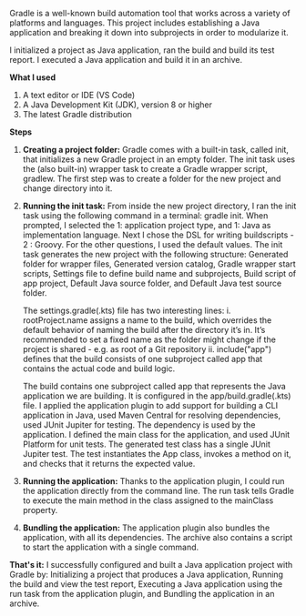 Gradle is a well-known build automation tool that works across a variety of platforms and languages. 
This project includes establishing a Java application and breaking it down into subprojects in order to modularize it.

I initialized a project as Java application, ran the build and build its test report. I executed a Java application and build it in an archive.

**What I used**
1. A text editor or IDE (VS Code)
2. A Java Development Kit (JDK), version 8 or higher
3. The latest Gradle distribution

**Steps**
1. **Creating a project folder:** Gradle comes with a built-in task, called init, that initializes a new Gradle project in an empty folder. The init task uses the (also built-in) wrapper task to create a Gradle wrapper script, gradlew.
   The first step was to create a folder for the new project and change directory into it.

2. **Running the init task:** From inside the new project directory, I ran the init task using the following command in a terminal: gradle init.
   When prompted, I selected the 1: application project type, and 1: Java as implementation language.
   Next I chose the DSL for writing buildscripts - 2 : Groovy. For the other questions, I used the default values.
   The init task generates the new project with the following structure: Generated folder for wrapper files, Generated version catalog, Gradle wrapper start scripts, Settings file to define build name and subprojects,
   Build script of app project, Default Java source folder, and Default Java test source folder.

   The settings.gradle(.kts) file has two interesting lines: i. rootProject.name assigns a name to the build, which overrides the default behavior of naming the build after the directory it’s in.
   It’s recommended to set a fixed name as the folder might change if the project is shared - e.g. as root of a Git repository
   ii. include("app") defines that the build consists of one subproject called app that contains the actual code and build logic.

   The build contains one subproject called app that represents the Java application we are building. It is configured in the app/build.gradle(.kts) file.
   I applied the application plugin to add support for building a CLI application in Java, used Maven Central for resolving dependencies, used JUnit Jupiter for testing.
   The dependency is used by the application. I defined the main class for the application, and used JUnit Platform for unit tests.
   The generated test class has a single JUnit Jupiter test. The test instantiates the App class, invokes a method on it, and checks that it returns the expected value.

3. **Running the application:** Thanks to the application plugin, I could run the application directly from the command line.
   The run task tells Gradle to execute the main method in the class assigned to the mainClass property.

4. **Bundling the application:** The application plugin also bundles the application, with all its dependencies. The archive also contains a script to start the application with a single command.

**That's it:**
I successfully configured and built a Java application project with Gradle by:
Initializing a project that produces a Java application,
Running the build and view the test report,
Executing a Java application using the run task from the application plugin, and
Bundling the application in an archive.
